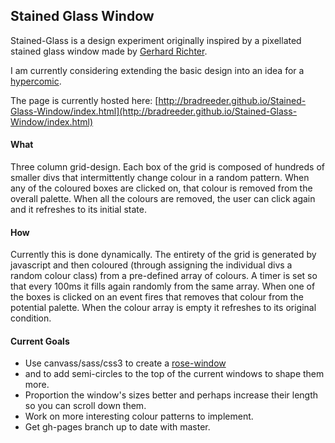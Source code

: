 ## Stained Glass Window

Stained-Glass is a design experiment originally inspired by a pixellated stained glass window made by [Gerhard Richter](http://media.tumblr.com/tumblr_lz4rky6FKd1qggdq1.jpg).

I am currently considering extending the basic design into an idea for a [hypercomic](https://en.wikipedia.org/wiki/Hypercomics).

The page is currently hosted here: [http://bradreeder.github.io/Stained-Glass-Window/index.html](http://bradreeder.github.io/Stained-Glass-Window/index.html)

#### What

Three column grid-design. Each box of the grid is composed of hundreds of smaller divs that intermittently change colour in a random pattern. When any of the coloured boxes are clicked on, that colour is removed from the overall palette. When all the colours are removed, the user can click again and it refreshes to its initial state.

#### How

Currently this is done dynamically. The entirety of the grid is generated by javascript and then coloured (through assigning the individual divs a random colour class) from a pre-defined array of colours. A timer is set so that every 100ms it fills again randomly from the same array. When one of the boxes is clicked on an event fires that removes that colour from the potential palette. When the colour array is empty it refreshes to its original condition.

#### Current Goals

* Use canvass/sass/css3 to create a [rose-window](https://enthusiastical.files.wordpress.com/2013/04/dsc02086a.jpg)
* and to add semi-circles to the top of the current windows to shape them more. 
* Proportion the window's sizes better and perhaps increase their length so you can scroll down them. 
* Work on more interesting colour patterns to implement.
* Get gh-pages branch up to date with master.
